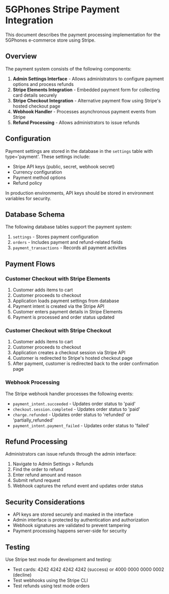 # 5GPhones Stripe Payment Integration

This document describes the payment processing implementation for the 5GPhones e-commerce store using Stripe.

## Overview

The payment system consists of the following components:

1. **Admin Settings Interface** - Allows administrators to configure payment options and process refunds
2. **Stripe Elements Integration** - Embedded payment form for collecting card details securely
3. **Stripe Checkout Integration** - Alternative payment flow using Stripe's hosted checkout page
4. **Webhook Handler** - Processes asynchronous payment events from Stripe
5. **Refund Processing** - Allows administrators to issue refunds

## Configuration

Payment settings are stored in the database in the `settings` table with type='payment'. These settings include:

- Stripe API keys (public, secret, webhook secret)
- Currency configuration
- Payment method options
- Refund policy

In production environments, API keys should be stored in environment variables for security.

## Database Schema

The following database tables support the payment system:

1. `settings` - Stores payment configuration
2. `orders` - Includes payment and refund-related fields
3. `payment_transactions` - Records all payment activities

## Payment Flows

### Customer Checkout with Stripe Elements

1. Customer adds items to cart
2. Customer proceeds to checkout
3. Application loads payment settings from database
4. Payment intent is created via the Stripe API
5. Customer enters payment details in Stripe Elements
6. Payment is processed and order status updated

### Customer Checkout with Stripe Checkout

1. Customer adds items to cart
2. Customer proceeds to checkout
3. Application creates a checkout session via Stripe API
4. Customer is redirected to Stripe's hosted checkout page
5. After payment, customer is redirected back to the order confirmation page

### Webhook Processing

The Stripe webhook handler processes the following events:

- `payment_intent.succeeded` - Updates order status to 'paid'
- `checkout.session.completed` - Updates order status to 'paid'
- `charge.refunded` - Updates order status to 'refunded' or 'partially_refunded'
- `payment_intent.payment_failed` - Updates order status to 'failed'

## Refund Processing

Administrators can issue refunds through the admin interface:

1. Navigate to Admin Settings > Refunds
2. Find the order to refund
3. Enter refund amount and reason
4. Submit refund request
5. Webhook captures the refund event and updates order status

## Security Considerations

- API keys are stored securely and masked in the interface
- Admin interface is protected by authentication and authorization
- Webhook signatures are validated to prevent tampering
- Payment processing happens server-side for security

## Testing

Use Stripe test mode for development and testing:

- Test cards: 4242 4242 4242 4242 (success) or 4000 0000 0000 0002 (decline)
- Test webhooks using the Stripe CLI
- Test refunds using test mode orders
